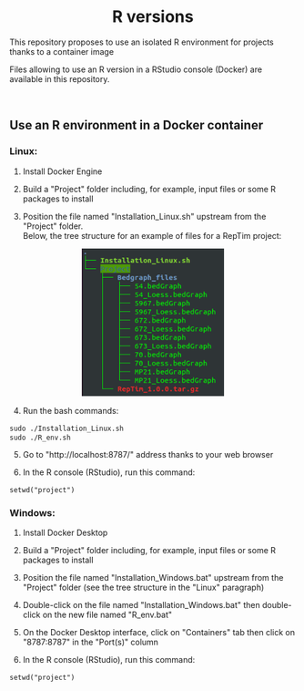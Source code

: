 <h1 align="center">R versions</h1>

This repository proposes to use an isolated R environment for projects thanks to a container image

Files allowing to use an R version in a RStudio console (Docker) are available in this repository.


&nbsp;


## Use an R environment in a Docker container

### Linux:

1) Install Docker Engine

2) Build a "Project" folder including, for example, input files or some R packages to install

3) Position the file named "Installation_Linux.sh" upstream from the "Project" folder. \
   Below, the tree structure for an example of files for a RepTim project:

<div align="center"><img src="figures/Tree_structure.png" width="250"></div>

4) Run the bash commands:

```
sudo ./Installation_Linux.sh
sudo ./R_env.sh
```

5) Go to "http://localhost:8787/" address thanks to your web browser
   
6) In the R console (RStudio), run this command:

```
setwd("project")
```

### Windows:

1) Install Docker Desktop

2) Build a "Project" folder including, for example, input files or some R packages to install

3) Position the file named "Installation_Windows.bat" upstream from the "Project" folder (see the tree structure in the "Linux" paragraph)

4) Double-click on the file named "Installation_Windows.bat" then double-click on the new file named "R_env.bat"

5) On the Docker Desktop interface, click on "Containers" tab then click on "8787:8787" in the "Port(s)" column
   
6)  In the R console (RStudio), run this command:

```
setwd("project")
```
